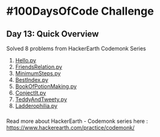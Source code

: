 # #100DaysOfCode Challenge
## Day 13: Quick Overview
Solved 8 problems from HackerEarth Codemonk Series
1. [Hello.py](https://github.com/sandeep-krishna/100DaysOfCode/blob/master/Day%2013/Hello.py)
2. [FriendsRelation.py](https://github.com/sandeep-krishna/100DaysOfCode/blob/master/Day%2013/FriendsRelation.py)
3. [MinimumSteps.py](https://github.com/sandeep-krishna/100DaysOfCode/blob/master/Day%2013/MinimumSteps.py)
4. [BestIndex.py](https://github.com/sandeep-krishna/100DaysOfCode/blob/master/Day%2013/BestIndex.py)
6. [BookOfPotionMaking.py](https://github.com/sandeep-krishna/100DaysOfCode/blob/master/Day%2013/BookOfPotionMaking.py)
7. [ConjectIt.py](https://github.com/sandeep-krishna/100DaysOfCode/blob/master/Day%2013/ConjectIt.py)
8. [TeddyAndTweety.py](https://github.com/sandeep-krishna/100DaysOfCode/blob/master/Day%2013/TeddyAndTweety.py)
9. [Ladderophilia.py](https://github.com/sandeep-krishna/100DaysOfCode/blob/master/Day%2013/Ladderophilia.py)
### 
Read more about HackerEarth - Codemonk series here : https://www.hackerearth.com/practice/codemonk/
